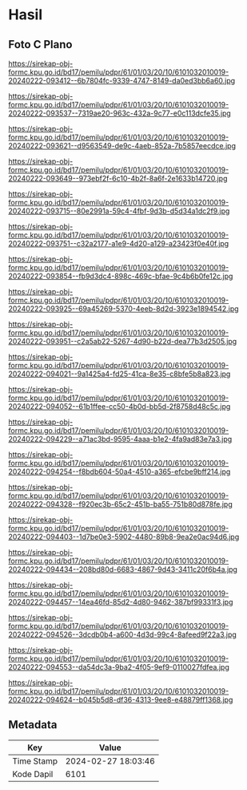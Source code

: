 # Hasil

## Foto C Plano

https://sirekap-obj-formc.kpu.go.id/bd17/pemilu/pdpr/61/01/03/20/10/6101032010019-20240222-093412--6b7804fc-9339-4747-8149-da0ed3bb6a60.jpg

https://sirekap-obj-formc.kpu.go.id/bd17/pemilu/pdpr/61/01/03/20/10/6101032010019-20240222-093537--7319ae20-963c-432a-9c77-e0c113dcfe35.jpg

https://sirekap-obj-formc.kpu.go.id/bd17/pemilu/pdpr/61/01/03/20/10/6101032010019-20240222-093621--d9563549-de9c-4aeb-852a-7b5857eecdce.jpg

https://sirekap-obj-formc.kpu.go.id/bd17/pemilu/pdpr/61/01/03/20/10/6101032010019-20240222-093649--973ebf2f-6c10-4b2f-8a6f-2e1633b14720.jpg

https://sirekap-obj-formc.kpu.go.id/bd17/pemilu/pdpr/61/01/03/20/10/6101032010019-20240222-093715--80e2991a-59c4-4fbf-9d3b-d5d34a1dc2f9.jpg

https://sirekap-obj-formc.kpu.go.id/bd17/pemilu/pdpr/61/01/03/20/10/6101032010019-20240222-093751--c32a2177-a1e9-4d20-a129-a23423f0e40f.jpg

https://sirekap-obj-formc.kpu.go.id/bd17/pemilu/pdpr/61/01/03/20/10/6101032010019-20240222-093854--fb9d3dc4-898c-469c-bfae-9c4b6b0fe12c.jpg

https://sirekap-obj-formc.kpu.go.id/bd17/pemilu/pdpr/61/01/03/20/10/6101032010019-20240222-093925--69a45269-5370-4eeb-8d2d-3923e1894542.jpg

https://sirekap-obj-formc.kpu.go.id/bd17/pemilu/pdpr/61/01/03/20/10/6101032010019-20240222-093951--c2a5ab22-5267-4d90-b22d-dea77b3d2505.jpg

https://sirekap-obj-formc.kpu.go.id/bd17/pemilu/pdpr/61/01/03/20/10/6101032010019-20240222-094021--9a1425a4-fd25-41ca-8e35-c8bfe5b8a823.jpg

https://sirekap-obj-formc.kpu.go.id/bd17/pemilu/pdpr/61/01/03/20/10/6101032010019-20240222-094052--61b1ffee-cc50-4b0d-bb5d-2f8758d48c5c.jpg

https://sirekap-obj-formc.kpu.go.id/bd17/pemilu/pdpr/61/01/03/20/10/6101032010019-20240222-094229--a71ac3bd-9595-4aaa-b1e2-4fa9ad83e7a3.jpg

https://sirekap-obj-formc.kpu.go.id/bd17/pemilu/pdpr/61/01/03/20/10/6101032010019-20240222-094254--f8bdb604-50a4-4510-a365-efcbe9bff214.jpg

https://sirekap-obj-formc.kpu.go.id/bd17/pemilu/pdpr/61/01/03/20/10/6101032010019-20240222-094328--f920ec3b-65c2-451b-ba55-751b80d878fe.jpg

https://sirekap-obj-formc.kpu.go.id/bd17/pemilu/pdpr/61/01/03/20/10/6101032010019-20240222-094403--1d7be0e3-5902-4480-89b8-9ea2e0ac94d6.jpg

https://sirekap-obj-formc.kpu.go.id/bd17/pemilu/pdpr/61/01/03/20/10/6101032010019-20240222-094434--208bd80d-6683-4867-9d43-3411c20f6b4a.jpg

https://sirekap-obj-formc.kpu.go.id/bd17/pemilu/pdpr/61/01/03/20/10/6101032010019-20240222-094457--14ea46fd-85d2-4d80-9462-387bf99331f3.jpg

https://sirekap-obj-formc.kpu.go.id/bd17/pemilu/pdpr/61/01/03/20/10/6101032010019-20240222-094526--3dcdb0b4-a600-4d3d-99c4-8afeed9f22a3.jpg

https://sirekap-obj-formc.kpu.go.id/bd17/pemilu/pdpr/61/01/03/20/10/6101032010019-20240222-094553--da54dc3a-9ba2-4f05-9ef9-0110027fdfea.jpg

https://sirekap-obj-formc.kpu.go.id/bd17/pemilu/pdpr/61/01/03/20/10/6101032010019-20240222-094624--b045b5d8-df36-4313-9ee8-e48879ff1368.jpg


## Metadata

| Key        | Value               |
| ---------- | ------------------- |
| Time Stamp | 2024-02-27 18:03:46 |
| Kode Dapil | 6101                |



